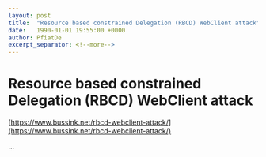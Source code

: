 ```yaml
---
layout: post
title:  "Resource based constrained Delegation (RBCD) WebClient attack"
date:   1990-01-01 19:55:00 +0000
author: PfiatDe
excerpt_separator: <!--more-->
---
```


# Resource based constrained Delegation (RBCD) WebClient attack

[https://www.bussink.net/rbcd-webclient-attack/](https://www.bussink.net/rbcd-webclient-attack/)

...
<!--more-->
